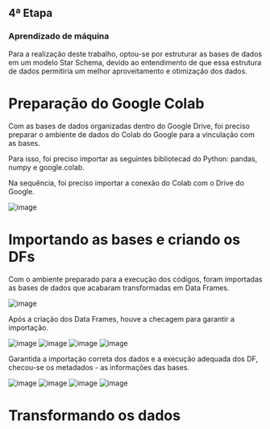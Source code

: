 ## 4ª Etapa
###  Aprendizado de máquina

Para a realização deste trabalho, optou-se por estruturar as bases de dados em um modelo Star Schema, devido ao entendimento de que essa estrutura de dados permitiria um melhor aproveitamento e otimização dos dados. 

# Preparação do Google Colab

Com as bases de dados organizadas dentro do Google Drive, foi preciso preparar o ambiente de dados do Colab do Google para a vinculação com as bases.

Para isso, foi preciso importar as seguintes bibliotecad do Python: pandas, numpy e google.colab.

Na sequência, foi preciso importar a conexão do Colab com o Drive do Google.

![image](https://github.com/Tecnologia-em-Banco-de-Dados-PUC-Minas/eixo5_grupo1_20241/assets/138826075/a523d31e-1f48-4e2e-8154-02f0e2e5d482)

# Importando as bases e criando os DFs

Com o ambiente preparado para a execução dos códigos, foram importadas as bases de dados que acabaram transformadas em Data Frames.

![image](https://github.com/Tecnologia-em-Banco-de-Dados-PUC-Minas/eixo5_grupo1_20241/assets/138826075/793df2fe-0b11-4394-9c8d-7a4e82cd928c)

Após a criação dos Data Frames, houve a checagem para garantir a importação.

![image](https://github.com/Tecnologia-em-Banco-de-Dados-PUC-Minas/eixo5_grupo1_20241/assets/138826075/f66d6aa2-cd6d-4b20-881d-eeaf31923dd1)
![image](https://github.com/Tecnologia-em-Banco-de-Dados-PUC-Minas/eixo5_grupo1_20241/assets/138826075/55df66ae-af36-41d2-849e-ceef960ea26f)
![image](https://github.com/Tecnologia-em-Banco-de-Dados-PUC-Minas/eixo5_grupo1_20241/assets/138826075/45b08841-4dc9-444e-918e-ddfa89449a1b)
![image](https://github.com/Tecnologia-em-Banco-de-Dados-PUC-Minas/eixo5_grupo1_20241/assets/138826075/00f4a65d-bf06-4b67-a486-9a83ac47185d)

Garantida a importação correta dos dados e a execução adequada dos DF, checou-se os metadados - as informações das bases.

![image](https://github.com/Tecnologia-em-Banco-de-Dados-PUC-Minas/eixo5_grupo1_20241/assets/138826075/4f3864b0-2960-40e7-9aad-826bf7bb336a)
![image](https://github.com/Tecnologia-em-Banco-de-Dados-PUC-Minas/eixo5_grupo1_20241/assets/138826075/68c4ff95-3832-46c9-89ba-60e6465f20a3)
![image](https://github.com/Tecnologia-em-Banco-de-Dados-PUC-Minas/eixo5_grupo1_20241/assets/138826075/6ed8cc68-79c7-4fb9-b86c-ebf3cfd2f864)
![image](https://github.com/Tecnologia-em-Banco-de-Dados-PUC-Minas/eixo5_grupo1_20241/assets/138826075/af7312a6-9ac4-400d-87bb-27dccdd26e0a)

# Transformando os dados



